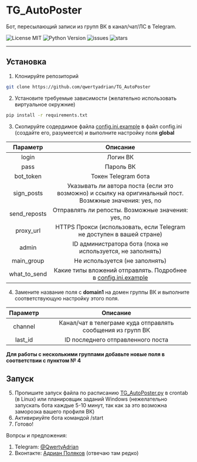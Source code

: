 # TG_AutoPoster 
Бот, пересылающий записи из групп ВК в канал/чат/ЛС в Telegram.

![License MIT](https://img.shields.io/github/license/qwertyadrian/TG_AutoPoster.svg) ![Python Version](https://img.shields.io/badge/python-3.5%2B-orange.svg)
![issues](https://img.shields.io/github/issues/qwertyadrian/TG_AutoPoster.svg) ![stars](https://img.shields.io/github/stars/qwertyadrian/TG_AutoPoster.svg)
***
## Установка
1. Клонируйте репозиторий
```bash
git clone https://github.com/qwertyadrian/TG_AutoPoster
```
2. Установите требуемые зависимости (желательно использовать виртуальное окружние)
```bash
pip install -r requirements.txt
```
3. Скопируйте содердимое файла [config.ini.example](/config.ini.example) в файл config.ini (создайте его, разумеется) и выполните настройку поля **global**

| Параметр      | Описание  |
| :-------------: | :-----:|
| login | Логин ВК |
| pass | Пароль ВК |
| bot_token | Токен Telegram бота |
| sign_posts | Указывать ли автора поста (если это возможно) и ссылку на оригинальный пост. Возмжные значения: yes, no |
| send_reposts | Отправлять ли репосты. Возможные значения: yes, no |
| proxy_url | HTTPS Прокси (использовать, если Telegram не доступен в вашей стране) |
| admin |  ID администратора бота (пока не используется, не заполнять) |
| main_group | Не используется (не заполнять) |
| what_to_send | Какие типы вложений отправлять. Подробнее в [config.ini.example](/config.ini.example) |
4. Замените название поля с **domain1** на домен группы ВК и выполните соответствующую настройку этого поля.

| Параметр | Описание |
| :------: | :------: |
| channel | Канал/чат в телеграме куда отправлять сообщения из групп ВК |
| last_id | ID последнего отправленного поста |

**Для работы с несколькими группами добавьте новые поля в соответствии с пунктом № 4**
## Запуск

5. Пропишите запуск файла по расписанию [TG_AutoPoster.py](/TG_AutoPoster.py) в crontab (в Linux) или планировщик заданий Windows (нежелательно запускать бота каждые 5-10 минут, так как за это возможна заморозка вашего профиля ВК)
6. Активириуйте бота командой /start
7. Готово!

Вопрсы и предложения:
1. Telegram: [@QwertyAdrian](https://tlg.name/QwertyAdrian)
2. Вконтакте: [Адриан Поляков](https://vk.com/qwertyadrian) (отвечаю там редко)